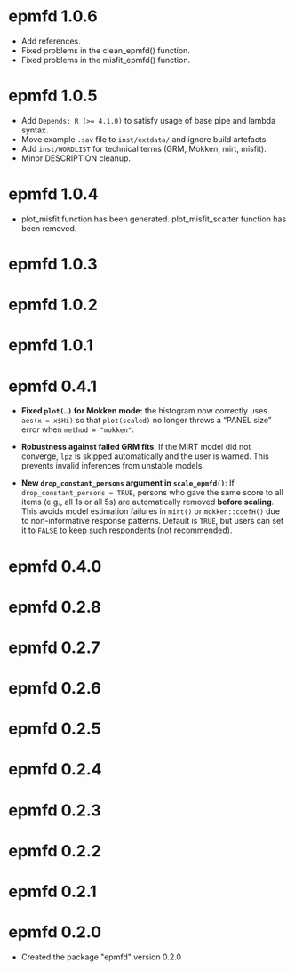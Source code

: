 # epmfd 1.0.6

-   Add references.
-   Fixed problems in the clean_epmfd() function.
-   Fixed problems in the misfit_epmfd() function.

# epmfd 1.0.5

-   Add `Depends: R (>= 4.1.0)` to satisfy usage of base pipe and lambda syntax.
-   Move example `.sav` file to `inst/extdata/` and ignore build artefacts.
-   Add `inst/WORDLIST` for technical terms (GRM, Mokken, mirt, misfit).
-   Minor DESCRIPTION cleanup.

# epmfd 1.0.4

-   plot_misfit function has been generated. plot_misfit_scatter function has been removed.

# epmfd 1.0.3

# epmfd 1.0.2

# epmfd 1.0.1

# epmfd 0.4.1

-   **Fixed `plot(…)` for Mokken mode:** the histogram now correctly uses `aes(x = x$Hi)` so that `plot(scaled)` no longer throws a “PANEL size” error when `method = "mokken"`.

-   **Robustness against failed GRM fits**: If the MIRT model did not converge, `lpz` is skipped automatically and the user is warned. This prevents invalid inferences from unstable models.

-   **New `drop_constant_persons` argument in `scale_epmfd()`**: If `drop_constant_persons = TRUE`, persons who gave the same score to all items (e.g., all 1s or all 5s) are automatically removed **before scaling**. This avoids model estimation failures in `mirt()` or `mokken::coefH()` due to non-informative response patterns. Default is `TRUE`, but users can set it to `FALSE` to keep such respondents (not recommended).

# epmfd 0.4.0

# epmfd 0.2.8

# epmfd 0.2.7

# epmfd 0.2.6

# epmfd 0.2.5

# epmfd 0.2.4

# epmfd 0.2.3

# epmfd 0.2.2

# epmfd 0.2.1

# epmfd 0.2.0

-   Created the package "epmfd" version 0.2.0
